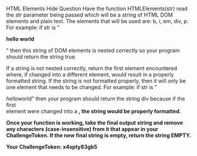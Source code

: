 HTML Elements
Hide Question
Have the function HTMLElements(str) read the str parameter being passed which will be a string of HTML DOM elements and plain text. The elements that will be used are: b, i, em, div, p. For example: if str is "<div><b><p>hello world</p></b></div>" then this string of DOM elements is nested correctly so your program should return the string true.

If a string is not nested correctly, return the first element encountered where, if changed into a different element, would result in a properly formatted string. If the string is not formatted properly, then it will only be one element that needs to be changed. For example: if str is "<div><i>hello</i>world</b>" then your program should return the string div because if the first <div> element were changed into a <b>, the string would be properly formatted.

Once your function is working, take the final output string and remove any characters (case-insensitive) from it that appear in your ChallengeToken. If the new final string is empty, return the string EMPTY.

Your ChallengeToken: x4spty83gb5